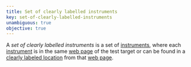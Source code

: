 ```yaml
---
title: Set of clearly labelled instruments
key: set-of-clearly-labelled-instruments
unambiguous: true
objective: true
---
```


A _set of clearly labelled instruments_ is a set of [instruments][instrument], where each [instrument][] is in the same [web page][] of the test target or can be found in a [clearly labeled location][] from that [web page][].

[clearly labeled location]: #clearly-labeled-location 'Definition of clearly labeled location'
[web page]: #web-page-html 'Definition of web page'
[instrument]: #instrument-to-achieve-an-objective 'Definition of instrument to achieve an objective'
